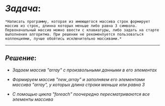 # $Задача:$

    *Написать программу, которая из имеющегося массива строк формирует массив из строк, длинна которых меньше либо равна 3 символа. Первоначальный массив можно ввести с клавиатуры, либо задать на старте выполнения алгоритма. При решении не рекоменлуется пользоваться коллекциями, лучше обойтись исключительно массивами.*
***
## $Решение:$
* *Задаем массив "array" с произвольными данными в его элементах*

* *Формируем массив "new_array" и заполняем его элементами массива "array", у которых длина строки меньше или равна 3*

* *С помощью цикла "foreach" поочередно пересматриваются все элементы массива*
